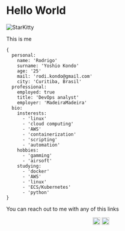 # Hello World 
<p align="left">
  <img src="https://komarev.com/ghpvc/?username=StarKitty" alt="StarKitty" />
</p>

This is me 
```
{
  personal:
    name: 'Rodrigo'
    surname: 'Yoshio Kondo'
    age: '25'
    mail: 'rodi.kondo@gmail.com'
    city: 'Curitiba, Brasil'
  professional:
    employed: true
    title: 'DevOps analyst'
    employer: 'MadeiraMadeira'
  bio:
    insterests:
      - 'linux'
      - 'cloud computing'
      - 'AWS'
      - 'containerization'
      - 'scripting'
      - 'automation'
    hobbies:
      - 'gamming'
      - 'airsoft'
    studying:
      - 'docker'
      - 'AWS'
      - 'linux'
      - 'ECS/Kubernetes'
      - 'python'
}
```
You can reach out to me with any of this links  
<p align="center">
  <a href="mailto:rodi.kondo@gmail.com"><img src="https://image.flaticon.com/icons/svg/725/725643.svg" height="20" width="20" /></a>
  <a href="https://linkedin.com/in/rodrigokondo"><img src="https://cdn.jsdelivr.net/npm/simple-icons@3.0.1/icons/linkedin.svg" height="20"     width="20" /></a>
</p>
